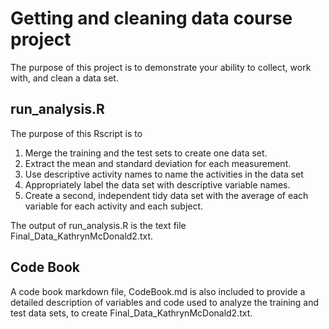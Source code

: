# Getting and cleaning data course project
The purpose of this project is to demonstrate your ability to collect, work with, and clean a data set.

## run_analysis.R

The purpose of this Rscript is to 
1. Merge the training and the test sets to create one data set.
2. Extract the mean and standard deviation for each measurement.
3. Use descriptive activity names to name the activities in the data set
4. Appropriately label the data set with descriptive variable names.
5. Create a second, independent tidy data set with the average of each variable for each activity and each subject.

The output of run_analysis.R is the text file Final_Data_KathrynMcDonald2.txt.

## Code Book

A code book markdown file, CodeBook.md is also included to provide a detailed description of variables and code used to analyze the training and test data sets, to create Final_Data_KathrynMcDonald2.txt.
